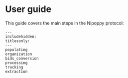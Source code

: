 # User guide

This guide covers the main steps in the Nipoppy protocol:

```{toctree}
---
includehidden:
titlesonly:
---
populating
organization
bids_conversion
processing
tracking
extraction
```
